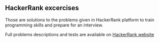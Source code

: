 ## HackerRank excercises

Those are solutions to the problems given in HackerRank platform to train programming skills and prepare for an interview.

Full problems descriptions and tests are available on [HackerRank website](https://www.hackerrank.com)